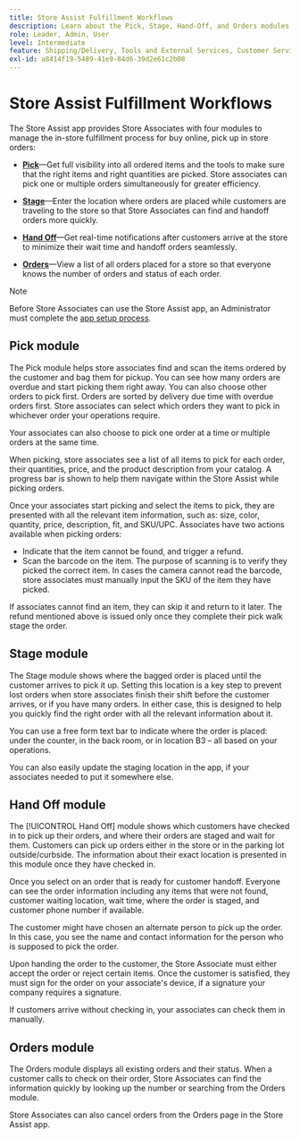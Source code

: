 ```yaml
---
title: Store Assist Fulfillment Workflows
description: Learn about the Pick, Stage, Hand-Off, and Orders modules available in the Store Assist App. These modules enable the end-to-end store fulfillment workflow for BOPIS orders. Store Associates use these modules to manage and deliver store pickup orders to customers.
role: Leader, Admin, User
level: Intermediate
feature: Shipping/Delivery, Tools and External Services, Customer Service
exl-id: a8414f19-5489-41e9-84d6-39d2e61c2b08
---
```

# Store Assist Fulfillment Workflows

The Store Assist app provides Store Associates with four modules to manage the in-store fulfillment process for buy online, pick up in store orders:

- **[Pick](#pick-module)**—Get full visibility into all ordered items and the tools to make sure that the right items and right quantities are picked. Store associates can pick one or multiple orders simultaneously for greater efficiency.

- **[Stage](#stage-module)**—Enter the location where orders are placed while customers are traveling to the store so that Store Associates can find and handoff orders more quickly.

- **[Hand Off](#hand-off-module)**—Get real-time notifications after customers arrive at the store to minimize their wait time and handoff orders seamlessly.

- **[Orders](#orders-module)**—View a list of all orders placed for a store so that everyone knows the number of orders and status of each order. 

>[!NOTE]
>
>Before Store Associates can use the Store Assist app, an Administrator must complete the [app setup process](app-setup.md).

## Pick module

The Pick module helps store associates find and scan the items ordered by the customer and bag them for pickup. You can see how many orders are overdue and start picking them right away. You can also choose other orders to pick first. Orders are sorted by delivery due time with overdue orders first. Store associates can select which orders they want to pick in whichever order your operations require.

Your associates can also choose to pick one order at a time or multiple orders at the same time.

When picking, store associates see a list of all items to pick for each order, their quantities, price, and the product description from your catalog. A progress bar is shown to help them navigate within the Store Assist while picking orders.

Once your associates start picking and select the items to pick, they are presented with all the relevant item information, such as: size, color, quantity, price, description, fit, and SKU/UPC. Associates have two actions available when picking orders:

- Indicate that the item cannot be found, and trigger a refund.
- Scan the barcode on the item. The purpose of scanning is to verify they picked the correct item. In cases the camera cannot read the barcode, store associates must manually input the SKU of the item they have picked.

If associates cannot find an item, they can skip it and return to it later.  The refund mentioned above is issued only once they complete their pick walk stage the order.

## Stage module

The Stage module shows where the bagged order is placed until the customer arrives to pick it up. Setting this location is a key step to prevent lost orders when store associates finish their shift before the customer arrives, or if you have many orders. In either case, this is designed to help you quickly find the right order with all the relevant information about it.

You can use a free form text bar to indicate where the order is placed: under the counter, in the back room, or in location B3 – all based on your operations.

You can also easily update the staging location in the app, if your associates needed to put it somewhere else.

## Hand Off module

The [!UICONTROL Hand Off] module shows which customers have checked in to pick up their orders, and where their orders are staged and wait for them. Customers can pick up orders either in the store or in the parking lot outside/curbside. The information about their exact location is presented in this module once they have checked in.

Once you select on an order that is ready for customer handoff. Everyone can see the  order information including any items that were not found, customer waiting location, wait time, where the order is staged, and customer phone number if available.

The customer might have chosen an alternate person to pick up the order. In this case, you see the name and contact information for the person who is supposed to pick the order.

Upon handing the order to the customer, the Store Associate must either accept the order or reject certain items. Once the customer is satisfied, they must sign for the order on your associate's device, if a signature your company requires a signature.

If customers arrive without checking in, your associates can check them in manually.

## Orders module

The Orders module displays all existing orders and their status. When a customer calls to check on their order, Store Associates can find the information quickly by looking up the number or searching from the Orders module.

Store Associates can also cancel orders from the Orders page in the Store Assist app.

